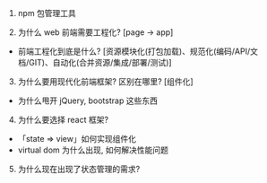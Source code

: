 1. npm 包管理工具

2. 为什么 web 前端需要工程化? [page -> app]
  - 前端工程化到底是什么? [资源模块化(打包加载)、规范化(编码/API/文档/GIT)、自动化(合并资源/集成/部署/测试)]

3. 为什么要用现代化前端框架? 区别在哪里? [组件化]
  - 为什么甩开 jQuery, bootstrap 这些东西

4. 为什么要选择 react 框架?
  - 「state => view」如何实现组件化
  - virtual dom 为什么出现, 如何解决性能问题

5. 为什么现在出现了状态管理的需求?
